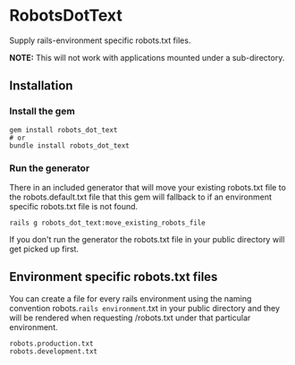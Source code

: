 # RobotsDotText
Supply rails-environment specific robots.txt files.

**NOTE:** This will not work with applications mounted under a sub-directory.


## Installation

### Install the gem
    gem install robots_dot_text
    # or
    bundle install robots_dot_text

### Run the generator
There in an included generator that will move your existing robots.txt file to the robots.default.txt file that this gem will fallback to if an environment specific robots.txt file is not found.


    rails g robots_dot_text:move_existing_robots_file

If you don't run the generator the robots.txt file in your public directory will get picked up first.

## Environment specific robots.txt files
You can create a file for every rails environment using the naming convention robots.`rails environment`.txt in your public directory and they will be rendered when requesting /robots.txt under that particular environment.

    robots.production.txt
    robots.development.txt


